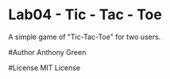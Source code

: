 # Lab04 - Tic - Tac - Toe 
A simple game of "Tic-Tac-Toe" for two users. 


#Author
Anthony Green

#License 
MIT License